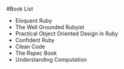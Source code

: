#Book List
- Eloquent Ruby
- The Well Grounded Rubyist
- Practical Object Oriented Design in Ruby
- Confident Ruby
- Clean Code
- The Rspec Book
- Understanding Computation


